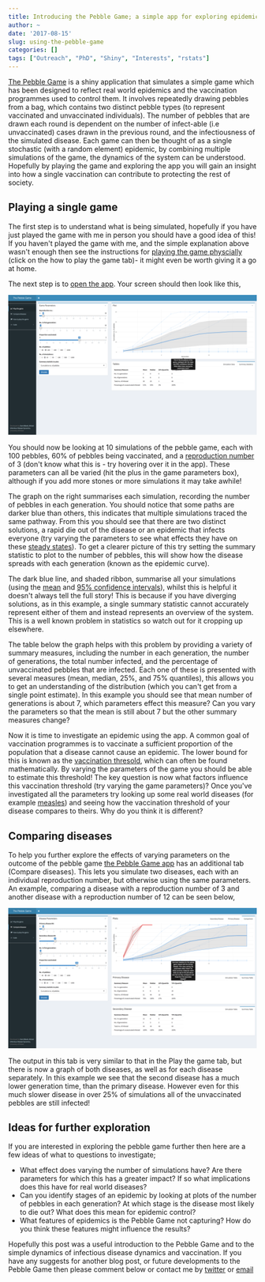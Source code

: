 ```yaml
---
title: Introducing the Pebble Game; a simple app for exploring epidemics and vaccination
author: ~
date: '2017-08-15'
slug: using-the-pebble-game
categories: []
tags: ["Outreach", "PhD", "Shiny", "Interests", "rstats"]
---
```


[The Pebble Game](http://seabbs.co.uk/shiny/thepebblegame) is a shiny application that simulates a simple game which has been designed  to reflect real world epidemics and the vaccination programmes used to control them. It involves repeatedly drawing pebbles from a bag, which contains two distinct pebble types (to represent vaccinated and unvaccinated individuals). The number of pebbles that are drawn each round is dependent on the number of infect-able (i.e unvaccinated) cases drawn in the previous round, and the infectiousness of the simulated disease. Each game can then be thought of as a single stochastic (with a random element) epidemic, by combining multiple simulations of the game, the dynamics of the system can be understood. Hopefully by playing the game and exploring the app you will gain an insight into how a single vaccination can contribute to protecting the rest of society.

## Playing a single game

The first step is to understand what is being simulated, hopefully if you have just played the game with me in person you should have a good idea of this! If you haven't played the game with me, and the simple explanation above wasn't enough then see the instructions for [playing the game physcially](http://www.seabbs.co.uk/shiny/thepebblegame) (click on the how to play the game tab)- it might even be worth giving it a go at home.

The next step is to [open the app](http://www.seabbs.co.uk/shiny/thepebblegame). Your screen should then look like this,

![The game simulation tab from the pebble game app](/img/single_game.png)

You should now be looking at 10 simulations of the pebble game, each with 100 pebbles, 60% of pebbles being vaccinated, and a [reproduction number](https://en.wikipedia.org/wiki/Basic_reproduction_number) of 3 (don't know what this is - try hovering over it in the app). These parameters can all be varied (hit the plus in the game parameters box), although if you add more stones or more simulations it may take awhile! 

The graph on the right summarises each simulation, recording the number of pebbles in each generation. You should notice that some paths are darker blue than others, this indicates that multiple simulations traced the same pathway. From this you should see that there are two distinct solutions, a rapid die out of the disease or an epidemic that infects everyone (try varying the parameters to see what effects they have on these [steady states](https://en.wikipedia.org/wiki/Steady_state)). To get a clearer picture of this try setting the summary statistic to plot to the number of pebbles, this will show how the disease spreads with each generation (known as the epidemic curve). 

The dark blue line, and shaded ribbon, summarise all your simulations (using the [mean](https://en.wikipedia.org/wiki/Mean) and [95% confidence intervals](https://en.wikipedia.org/wiki/Confidence_interval)), whilst this is helpful it doesn't always tell the full story! This is because if you have diverging solutions, as in this example, a single summary statistic cannot accurately represent either of them and instead represents an overview of the system. This is a well known problem in statistics so watch out for it cropping up elsewhere.

The table below the graph helps with this problem by providing a variety of summary measures, including the number in each generation, the number of generations, the total number infected, and the percentage of unvaccinated pebbles  that are infected. Each one of these is presented with several measures (mean, median, 25%, and 75% quantiles), this allows you to get an understanding of the distribution (which you can't get from a single point estimate). In this example you should see that mean number of generations is about 7, which parameters effect this measure? Can you vary the parameters so that the mean is still about 7 but the other summary measures change?

Now it is time to investigate an epidemic using the app. A common goal of vaccination programmes is to vaccinate a sufficient proportion of the population that a disease cannot cause an epidemic. The lower bound for this is known as the [vaccination thresold](https://en.wikipedia.org/wiki/Herd_immunity), which can often be found mathematically. By varying the parameters of the game you should be able to estimate this threshold! The key question is now what factors influence this vaccination threshold (try varying the game parameters)? Once you've investigated all the parameters try looking up some real world diseases (for example [measles](https://blogs.scientificamerican.com/roots-of-unity/understand-the-measles-outbreak-with-this-one-weird-number/)) and seeing how the vaccination threshold of your disease compares to theirs. Why do you think it is different?


## Comparing diseases

To help you further explore the effects of varying parameters on the outcome of the pebble game [the Pebble Game app](http://www.seabbs.co.uk/shiny/thepebblegame) has an additional tab (Compare diseases). This lets you simulate two diseases, each with an individual reproduction number, but otherwise using the same parameters. An example, comparing a disease with a reproduction number of 3 and another disease with a reproduction number of 12 can be seen below,

![The disease comparision tab from the pebble game app](/img/compare_game.png)

The output in this tab is very similar to that in the Play the game tab, but there is now a graph of both diseases, as well as for each disease separately. In this example we see that the second disease has a much lower generation time, than the primary disease. However even for this much slower disease in over 25% of simulations all of the unvaccinated pebbles are still infected! 

## Ideas for further exploration

If you are interested in exploring the pebble game further then here are a few ideas of what to questions to investigate;

- What effect does varying the number of simulations have? Are there parameters for which this has a greater impact? If so what implications does this have for real world diseases?
- Can you identify stages of an epidemic by looking at plots of the number of pebbles  in each generation? At which stage is the disease most likely to die out? What does this mean for epidemic control?
- What features of epidemics is the Pebble Game not capturing? How do you think these features might influence the results?


Hopefully this post was a useful introduction to the Pebble Game and to the simple dynamics of infectious disease dynamics and vaccination. If you have any suggests for another blog post, or future developments to the Pebble Game then please comment below or contact me by [twitter](https://twitter.com/seabbs) or [email](https://www.samabbott.co.uk/#contact)
